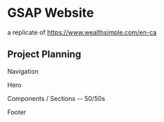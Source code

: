 # GSAP Website

a replicate of https://www.wealthsimple.com/en-ca


## Project Planning

Navigation

Hero

Components / Sections -- 50/50s

Footer

